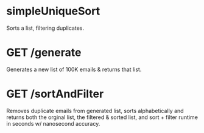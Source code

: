 simpleUniqueSort
===========

Sorts a list, filtering duplicates.

# GET /generate

Generates a new list of 100K emails & returns that list.

# GET /sortAndFilter

Removes duplicate emails from generated list, sorts alphabetically and
returns both the orginal list, the filtered & sorted list, and sort + filter
runtime in seconds w/ nanosecond accuracy.
